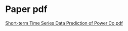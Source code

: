 # Paper pdf

[Short-term Time Series Data Prediction of Power Co.pdf](Paper%20pdf%20860883c410d242c68ccca0d7313a5b51/Xu_et_al._-_2019_-_Short-term_Time_Series_Data_Prediction_of_Power_Co.pdf)
